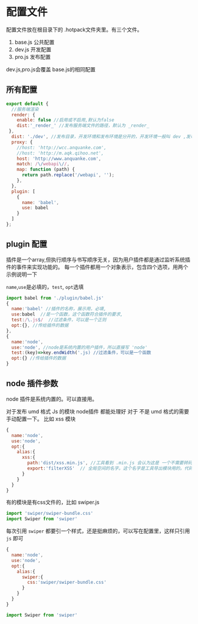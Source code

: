 # 配置文件

配置文件放在根目录下的 .hotpack文件夹里。有三个文件。
1. base.js 公共配置
2. dev.js 开发配置
3. pro.js 发布配置

dev.js,pro.js会覆盖 base.js的相同配置
## 所有配置
```js
export default {
  //服务端渲染
  render: {
    enable: false //启用或不启用,默认为false
    dist:'_render_' //发布服务端文件的路径，默认为 _render_
 },
  dist: './dev', //发布目录，开发环境和发布环境是分开的，开发环境一般叫 dev ,发布环境一般叫 dist
  proxy: {
    //host: 'http://wcc.anquanke.com',
    //host: 'http://m.aqk.qihoo.net',
    host: 'http://www.anquanke.com',
    match: /\/webapi\//,
    map: function (path) {
      return path.replace('/webapi', '');
    },
  },
  plugin: [
    {
      name: 'babel',
      use: babel
    }
  ]
};

```
## plugin 配置
插件是一个array,但执行顺序与书写顺序无关，因为用户插件都是通过监听系统插件的事件来实现功能的。
每一个插件都用一个对象表示，包含四个选项，用两个示例说明一下

`name`,`use`是必填的，`test`, `opt`选填

```js
import babel from './plugin/babel.js'
{
  name:'babel' //插件的名称，展示用，必填,
  use:babel  //是一个函数，这个函数符合插件的要求,
  test:/\.js$/  //过滤条件，可以是一个正则
  opt:{}, //传给插件的数据
},
{
  name:'node',
  use:'node', //node是系统内置的用户插件，所以直接写 'node'
  test:(key)=>key.endWidth('.js) //过滤条件，可以是一个函数
  opt:{} //传给插件的数据
}
```

## node 插件参数
node 插件是系统内置的。可以直接用。

对于发布 umd 格式 Js 的模块 node插件 都能处理好
对于 不是 umd 格式的需要手动配置一下。
比如 xss 模块
```js
{
  name:'node',
  use:'node',
  opt:{
    alias:{
      xss:{
        path:'dist/xss.min.js', //工具看到 .min.js 会认为这是 一个不需要转码和压缩可以直接用的文件。
        export:'filterXSS'  // 全局空间的名字。这个名字是工具导出模块用的。代码中引用模块可以用 import xss from 'xss'
      }
    }
  } 
}
```
有的模块是有css文件的，比如 swiper.js

```js
import 'swiper/swiper-bundle.css'
import Swiper from 'swiper'
```
每次引用 `swiper` 都要引一个样式，还是挺麻烦的，可以写在配置里，这样只引用 `js` 即可

```js
{
  name:'node',
  use:'node',
  opt:{
    alias:{
      swiper:{
        css:'swiper/swiper-bundle.css'
      }
    }
  } 
}
```
```js
import Swiper from 'swiper'
```